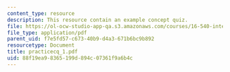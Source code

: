 ```yaml
---
content_type: resource
description: This resource contain an example concept quiz.
file: https://ol-ocw-studio-app-qa.s3.amazonaws.com/courses/16-540-internal-flows-in-turbomachines-spring-2006/88f19ea98365199d894c07361f9a6b4c_practicecq_1.pdf
file_type: application/pdf
parent_uid: f7e5fd57-c673-40b9-d4a3-671b6bc9b892
resourcetype: Document
title: practicecq_1.pdf
uid: 88f19ea9-8365-199d-894c-07361f9a6b4c
---
```

